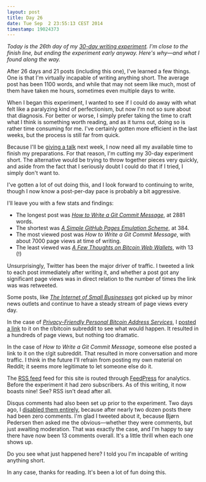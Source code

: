 ```yaml
---
layout: post
title: Day 26
date: Tue Sep  2 23:55:13 CEST 2014
timestamp: 19024373
---
```


_Today is the 26th day of my [30-day writing experiment](/posts/practice). I'm close to the finish line, but ending the experiment early anyway. Here's why—and what I found along the way._

After 26 days and 21 posts (including this one), I've learned a few things. One is that I'm virtually incapable of writing anything short. The average post has been 1100 words, and while that may not seem like much, most of them have taken me hours, sometimes even multiple days to write.

When I began this experiment, I wanted to see if I could do away with what felt like a paralyzing kind of perfectionism, but now I'm not so sure about that diagnosis. For better or worse, I simply prefer taking the time to craft what I think is something worth reading, and as it turns out, doing so is rather time consuming for me. I've certainly gotten more efficient in the last weeks, but the process is still far from quick.

Because I'll be [giving a talk](/posts/revolution) next week, I now need all my available time to finish my preparations. For that reason, I'm cutting my 30-day experiment short. The alternative would be trying to throw together pieces very quickly, and aside from the fact that I seriously doubt I could do that if I tried, I simply don't want to.

I've gotten a lot of out doing this, and I look forward to continuing to write, though I now know a post-per-day pace is probably a bit aggressive.

I'll leave you with a few stats and findings:

- The longest post was [_How to Write a Git Commit Message_](/posts/git-commit), at 2881 words.
- The shortest was [_A Simple GitHub Pages Emulation Scheme_](/posts/publish), at 384.
- The most viewed post was _How to Write a Git Commit Message_, with about 7000 page views at time of writing.
- The least viewed was [_A Few Thoughts on Bitcoin Web Wallets_](/posts/web-wallets), with 13 (!)

Unsurprisingly, Twitter has been the major driver of traffic. I tweeted a link to each post immediately after writing it, and whether a post got any significant page views was in direct relation to the number of times the link was was retweeted.

Some posts, like [_The Internet of Small Businesses_](/posts/pinboard) got picked up by minor news outlets and continue to have a steady stream of page views every day.

In the case of [_Privacy-Friendly Personal Bitcoin Address Services_](/posts/address), I [posted a link](http://www.reddit.com/r/Bitcoin/comments/2dvsh5/privacyfriendly_personal_bitcoin_address_services/) to it on the r/bitcoin subreddit to see what would happen. It resulted in a hundreds of page views, but nothing too dramatic.

In the case of _How to Write a Git Commit Message_, someone else posted a link to it on the r/git subreddit. That resulted in more conversation and more traffic. I think in the future I'll refrain from posting my own material on Reddit; it seems more legitimate to let someone else do it.

The [RSS feed](http://feed.chris.beams.io/atom.xml) feed for this site is routed through [FeedPress](http://feedpress.it) for analytics. Before the experiment it had zero subscribers. As of this writing, it now boasts nine! See? RSS isn't dead after all.

Disqus comments had also been set up prior to the experiment. Two days ago, I [disabled them entirely](https://twitter.com/cbeams/status/506074740130594817), because after nearly two dozen posts there had been zero comments. I'm glad I tweeted about it, because Bjørn Pedersen then asked me the obvious—whether they were comments, but just awaiting moderation. That was exactly the case, and I'm happy to say there have now been 13 comments overall. It's a little thrill when each one shows up.

Do you see what just happened here? I told you I'm incapable of writing anything short.

In any case, thanks for reading. It's been a lot of fun doing this.
